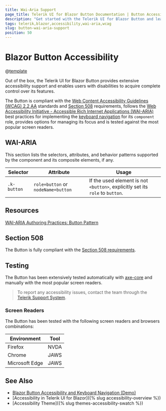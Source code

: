 ```yaml
---
title: Wai-Aria Support
page_title: Telerik UI for Blazor Button Documentation | Button Accessibility
description: "Get started with the Telerik UI for Blazor Button and learn about its accessibility support for WAI-ARIA, Section 508, and WCAG 2.2."
tags: telerik,blazor,accessibility,wai-aria,wcag
slug: button-wai-aria-support 
position: 50 
---
```


# Blazor Button Accessibility

@[template](/_contentTemplates/common/parameters-table-styles.md#table-layout)



Out of the box, the Telerik UI for Blazor Button provides extensive accessibility support and enables users with disabilities to acquire complete control over its features.


The Button is compliant with the [Web Content Accessibility Guidelines (WCAG) 2.2 AA](https://www.w3.org/TR/WCAG22/) standards and [Section 508](http://www.section508.gov/) requirements, follows the [Web Accessibility Initiative - Accessible Rich Internet Applications (WAI-ARIA)](https://www.w3.org/WAI/ARIA/apg/) best practices for implementing the [keyboard navigation](#keyboard-navigation) for its `component` role, provides options for managing its focus and is tested against the most popular screen readers.

## WAI-ARIA


This section lists the selectors, attributes, and behavior patterns supported by the component and its composite elements, if any.

| Selector | Attribute | Usage |
| -------- | --------- | ----- |
| `.k-button` | `role=button` or `nodeName=button` | If the used element is not `<button>`, explicitly set its `role` to `button`. |

## Resources

[WAI-ARIA Authoring Practices: Button Pattern](https://www.w3.org/WAI/ARIA/apg/patterns/button/)

## Section 508


The Button is fully compliant with the [Section 508 requirements](http://www.section508.gov/).

## Testing


The Button has been extensively tested automatically with [axe-core](https://github.com/dequelabs/axe-core) and manually with the most popular screen readers.

> To report any accessibility issues, contact the team through the [Telerik Support System](https://www.telerik.com/account/support-center).

### Screen Readers


The Button has been tested with the following screen readers and browsers combinations:

| Environment | Tool |
| ----------- | ---- |
| Firefox | NVDA |
| Chrome | JAWS |
| Microsoft Edge | JAWS |



## See Also

* [Blazor Button Accessibility and Keyboard Navigation (Demo)](https://demos.telerik.com/blazor-ui/button/keyboard-navigation)
* [Accessibility in Telerik UI for Blazor]({% slug accessibility-overview %})
* [Accessibility Theme]({% slug themes-accessibility-swatch %})